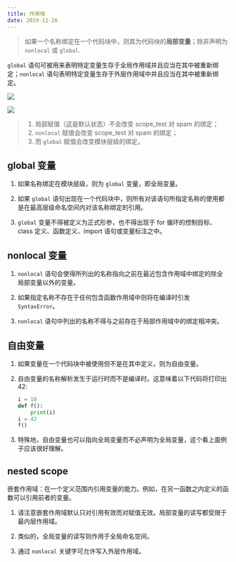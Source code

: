 ```yaml
---
title: 作用域
date: 2019-11-26
---
```


> 如果一个名称绑定在一个代码块中，则其为代码块的**局部变量**；除非声明为 `nonlocal` 或 `global`.

`global` 语句可被用来表明特定变量生存于全局作用域并且应当在其中被重新绑定；`nonlocal` 语句表明特定变量生存于外层作用域中并且应当在其中被重新绑定。

![](https://chua-n.gitee.io/figure-bed/notebook/Python/68.png)

![](https://chua-n.gitee.io/figure-bed/notebook/Python/69.png)

> 1. 局部赋值（这是默认状态）不会改变 scope_test 对 spam 的绑定；
> 2. `nonlocal` 赋值会改变 scope_test 对 spam 的绑定；
> 3. 而 `global` 赋值会改变模块层级的绑定。

## global 变量

1. 如果名称绑定在模块层级，则为 `global` 变量，即全局变量。

2. 如果 `global` 语句出现在一个代码块中，则所有对该语句所指定名称的使用都是在最高层级命名空间内对该名称绑定的引用。

3. `global` 变量不得被定义为正式形参，也不得出现于 for 循环的控制目标、class 定义、函数定义、import 语句或变量标注之中。

## nonlocal 变量

1.  `nonlocal` 语句会使得所列出的名称指向之前在最近包含作用域中绑定的除全局部变量以外的变量。

2.  如果指定名称不存在于任何包含函数作用域中则将在编译时引发 `SyntaxError`。

3.  `nonlocal` 语句中列出的名称不得与之前存在于局部作用域中的绑定相冲突。

## 自由变量

1. 如果变量在一个代码块中被使用但不是在其中定义，则为自由变量。

2. 自由变量的名称解析发生于运行时而不是编译时。这意味着以下代码将打印出 42:

    ```python
    i = 10
    def f():
        print(i)
    i = 42
    f()
    ```

3. 特殊地，自由变量也可以指向全局变量而不必声明为全局变量，这个看上面例子应该很好理解。

## nested scope

嵌套作用域：在一个定义范围内引用变量的能力。例如，在另一函数之内定义的函数可以引用前者的变量。

1. 请注意嵌套作用域默认只对引用有效而对赋值无效。局部变量的读写都受限于最内层作用域。

2. 类似的，全局变量的读写则作用于全局命名空间。

3. 通过 `nonlocal` 关键字可允许写入外层作用域。
